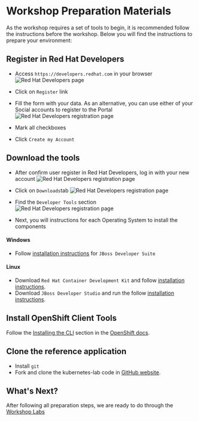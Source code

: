 Workshop Preparation Materials
==============================

As the workshop requires a set of tools to begin, it is recommended follow the instructions before the workshop. Below you will find the instructions to prepare your environment:

Register in Red Hat Developers
------------------------------
* Access `https://developers.redhat.com` in your browser
![Red Hat Developers page](https://raw.githubusercontent.com/rimolive/openshift-development-workshop/master/images/red-hat-developers.png)

* Click on `Register` link
* Fill the form with your data. As an alternative, you can use either of your Social accounts to register to the Portal
![Red Hat Developers registration page](https://raw.githubusercontent.com/rimolive/openshift-development-workshop/master/images/registering.png)

* Mark all checkboxes
* Click `Create my Account`

Download the tools
------------------
* After confirm user register in Red Hat Developers, log in with your new account
![Red Hat Developers registration page](https://raw.githubusercontent.com/rimolive/openshift-development-workshop/master/images/login.png)

* Click on `Downloads`tab
![Red Hat Developers registration page](https://raw.githubusercontent.com/rimolive/openshift-development-workshop/master/images/downloads.png)

* Find the `Developer Tools` section
![Red Hat Developers registration page](https://raw.githubusercontent.com/rimolive/openshift-development-workshop/master/images/downloads-page.png)

* Next, you will instructions for each Operating System to install the components

#### Windows
* Follow [installation instructions](https://developers.redhat.com/products/devsuite/hello-world/) for `JBoss Developer Suite`

#### Linux
* Download `Red Hat Container Development Kit` and follow [installation instructions](https://developers.redhat.com/products/cdk/hello-world/).
* Download `JBoss Developer Studio` and run the follow [installation instructions](https://developers.redhat.com/products/devstudio/hello-world/).

Install OpenShift Client Tools
------------------------------
Follow the [Installing the CLI](https://docs.openshift.com/container-platform/3.3/cli_reference/get_started_cli.html#installing-the-cli) section in the [OpenShift docs](https://docs.openshift.com/container-platform/3.3).

Clone the reference application
-------------------------------
* Install `git`
* Fork and clone the kubernetes-lab code in [GitHub website](https://github.com/redhat-developer-demos/kubernetes-lab).

What's Next?
------------
After following all preparation steps, we are ready to do through the [Workshop Labs](https://github.com/rimolive/openshift-development-workshop/tree/master/workshop)